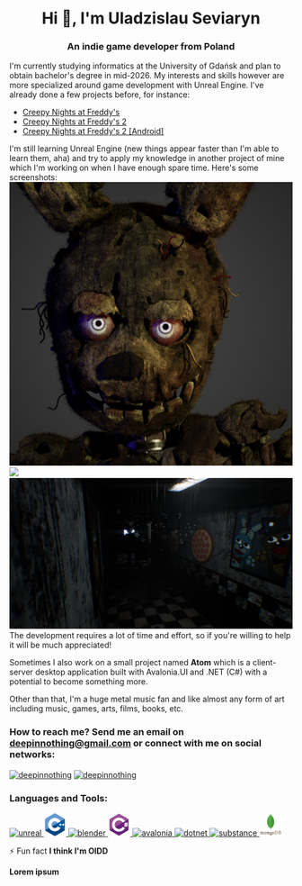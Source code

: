 <h1 align="center">Hi 👋, I'm Uladzislau Seviaryn</h1>
<h3 align="center">An indie game developer from Poland</h3>

I'm currently studying informatics at the University of Gdańsk and plan to obtain bachelor's degree in mid-2026. My interests and skills however are more specialized around game development with Unreal Engine. I've already done a few projects before, for instance:
- [Creepy Nights at Freddy's](https://gamejolt.com/games/cnaf/316567)
- [Creepy Nights at Freddy's 2](https://gamejolt.com/games/cnaf2/459360)
- [Creepy Nights at Freddy's 2 \[Android\]](https://play.google.com/store/apps/details?id=com.Ravenstone.CNaF2)

I'm still learning Unreal Engine (new things appear faster than I'm able to learn them, aha) and try to apply my knowledge in another project of mine which I'm working on when I have enough spare time. Here's some screenshots:
![](HighresScreenshot_2024.02.22-13.38.46.png)
![](FreddyFazbear'sPizzaOffice.png)
![](HighresScreenshot_2024.05.05-01.31.57.png)
The development requires a lot of time and effort, so if you're willing to help it will be much appreciated!

Sometimes I also work on a small project named **Atom** which is a client-server desktop application built with Avalonia.UI and .NET (C#) with a potential to become something more.

Other than that, I'm a huge metal music fan and like almost any form of art including music, games, arts, films, books, etc.

### How to reach me? Send me an email on **deepinnothing@gmail.com** or connect with me on social networks:
<p align="left">
<a href="https://twitter.com/deepinnothing" target="blank"><img align="center" src="https://raw.githubusercontent.com/rahuldkjain/github-profile-readme-generator/master/src/images/icons/Social/twitter.svg" alt="deepinnothing" height="30" width="40" /></a>
<a href="https://fb.com/deepinnothing" target="blank"><img align="center" src="https://raw.githubusercontent.com/rahuldkjain/github-profile-readme-generator/master/src/images/icons/Social/facebook.svg" alt="deepinnothing" height="30" width="40" /></a>
</p>

<h3 align="left">Languages and Tools:</h3>
<p align="left"> <a href="https://unrealengine.com/" target="_blank" rel="noreferrer"> <img src="https://pbs.twimg.com/profile_images/1782802808028254209/OXNX9wh9_400x400.jpg" alt="unreal" width="40" height="40"/> </a> <a href="https://www.w3schools.com/cpp/" target="_blank" rel="noreferrer"> <img src="https://raw.githubusercontent.com/devicons/devicon/master/icons/cplusplus/cplusplus-original.svg" alt="cplusplus" width="40" height="40"/> </a> <a href="https://www.blender.org/" target="_blank" rel="noreferrer"> <img src="https://download.blender.org/branding/community/blender_community_badge_white.svg" alt="blender" width="40" height="40"/> </a> <a href="https://www.w3schools.com/cs/" target="_blank" rel="noreferrer"> <img src="https://raw.githubusercontent.com/devicons/devicon/master/icons/csharp/csharp-original.svg" alt="csharp" width="40" height="40"/> </a> <a href="https://avaloniaui.net" target="_blank" rel="noreferrer"> <img src="https://avatars.githubusercontent.com/u/14075148?s=48&v=4" alt="avalonia" width="40" height="40"/> </a> <a href="https://dotnet.microsoft.com/" target="_blank" rel="noreferrer"> <img src="https://upload.wikimedia.org/wikipedia/commons/thumb/7/7d/Microsoft_.NET_logo.svg/1024px-Microsoft_.NET_logo.svg.png" alt="dotnet" width="40" height="40"/> </a> <a href="https://www.adobe.com/pl/products/substance3d/apps/painter.html" target="_blank" rel="noreferrer"> <img src="https://www.adobe.com/cc-shared/assets/img/product-icons/svg/substance-3d-painter-64.svg" alt="substance" width="40" height="40"/> </a> <a href="https://www.mongodb.com/" target="_blank" rel="noreferrer"> <img src="https://raw.githubusercontent.com/devicons/devicon/master/icons/mongodb/mongodb-original-wordmark.svg" alt="mongodb" width="40" height="40"/> </a> </p>

⚡ Fun fact **I think I'm OlDD**

**Lorem ipsum**
